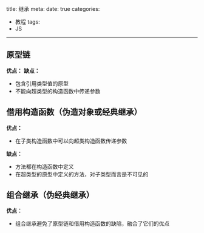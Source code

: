 title: 继承
meta:
  date: true
categories:
  - 教程
tags:
  - JS

---

## 原型链

**优点：** 
**缺点：** 
+ 包含引用类型值的原型
+ 不能向超类型的构造函数中传递参数



## 借用构造函数（伪造对象或经典继承）

**优点：** 
+ 在子类构造函数中可以向超类构造函数传递参数

**缺点：** 
+ 方法都在构造函数中定义
+ 在超类型的原型中定义的方法，对子类型而言是不可见的


## 组合继承（伪经典继承）

**优点：** 
+ 组合继承避免了原型链和借用构造函数的缺陷，融合了它们的优点